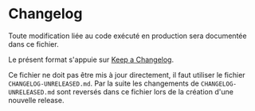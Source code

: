 # Changelog

Toute modification liée au code exécuté en production sera documentée dans ce fichier.

Le présent format s'appuie sur [Keep a Changelog](http://keepachangelog.com/en/1.0.0/).

Ce fichier ne doit pas être mis à jour directement, il faut utiliser le fichier
`CHANGELOG-UNRELEASED.md`.
Par la suite les changements de `CHANGELOG-UNRELEASED.md` sont reversés dans ce
fichier lors de la création d'une nouvelle release.

## 
